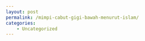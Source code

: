 ```yaml
---
layout: post
permalink: /mimpi-cabut-gigi-bawah-menurut-islam/
categories:
    - Uncategorized
---
```


